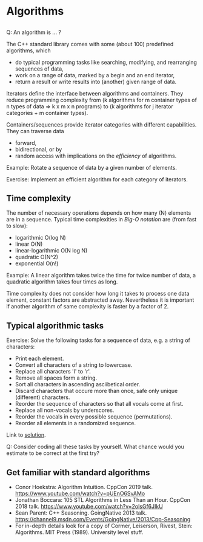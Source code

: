 # Algorithms
## 

Q: An algorithm is ... ?

The C++ standard library comes with some (about 100) predefined algorithms, which
* do typical programming tasks like searching, modifying, and rearranging sequences of data,
* work on a range of data, marked by a begin and an end iterator,
* return a result or write results into (another) given range of data.

Iterators define the interface between algorithms and containers. 
They reduce programming complexity from (k algorithms for m container types of n types of data => k x m x n programs) to (k algorithms for j iterator categories + m container types).

Containers/sequences provide iterator categories with different capabilities.
They can traverse data
* forward,
* bidirectional, or by
* random access
with implications on the _efficiency_ of algorithms.

Example: Rotate a sequence of data by a given number of elements.

Exercise: Implement an efficient algorithm for each category of iterators.

## Time complexity

The number of necessary operations depends on how many (N) elements are in a sequence. Typical time complexities in _Big-O notation_ are (from fast to slow):

* logarithmic O(log N)
* linear O(N)
* linear-logarithmic O(N log N)
* quadratic O(N^2)
* exponential O(n!)

Example: A linear algorithm takes twice the time for twice number of data,
a quadratic algorithm takes four times as long.

Time complexity does not consider how long it takes to process one data element,
constant factors are abstracted away.
Nevertheless it is important if another algorithm of same complexity is faster by a factor of 2.

## Typical algorithmic tasks

Exercise: Solve the following tasks for a sequence of data, e.g. a string of characters:

* Print each element.
* Convert all characters of a string to lowercase.
* Replace all characters 'l' to 'r'.
* Remove all spaces form a string.
* Sort all characters in ascending asciibetical order.
* Discard characters that occure more than once, safe only unique (different) characters.
* Reorder the sequence of characters so that all vocals come at first.
* Replace all non-vocals by underscores.
* Reorder the vocals in every possible sequence (permutations).
* Reorder all elements in a randomized sequence.

Link to [solution](../examples/algorithms/algorithms.cpp). 

Q: Consider coding all these tasks by yourself. What chance would you estimate to be correct at the first try?

## Get familiar with standard algorithms

* Conor Hoekstra: Algorithm Intuition. CppCon 2019 talk. https://www.youtube.com/watch?v=pUEnO6SvAMo
* Jonathan Boccara: 105 STL Algorithms in Less Than an Hour. CppCon 2018 talk. https://www.youtube.com/watch?v=2olsGf6JIkU
* Sean Parent: C++ Seasoning. GoingNative 2013 talk. https://channel9.msdn.com/Events/GoingNative/2013/Cpp-Seasoning
* For in-depth details look for a copy of Cormer, Leiserson, Rivest, Stein: Algorithms. MIT Press (1989). University level stuff.